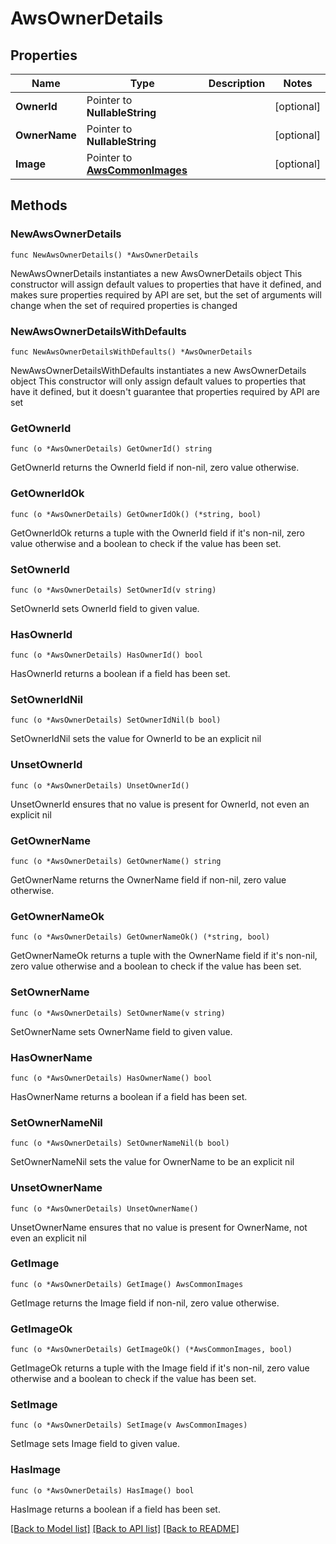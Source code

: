 # AwsOwnerDetails

## Properties

Name | Type | Description | Notes
------------ | ------------- | ------------- | -------------
**OwnerId** | Pointer to **NullableString** |  | [optional] 
**OwnerName** | Pointer to **NullableString** |  | [optional] 
**Image** | Pointer to [**AwsCommonImages**](AwsCommonImages.md) |  | [optional] 

## Methods

### NewAwsOwnerDetails

`func NewAwsOwnerDetails() *AwsOwnerDetails`

NewAwsOwnerDetails instantiates a new AwsOwnerDetails object
This constructor will assign default values to properties that have it defined,
and makes sure properties required by API are set, but the set of arguments
will change when the set of required properties is changed

### NewAwsOwnerDetailsWithDefaults

`func NewAwsOwnerDetailsWithDefaults() *AwsOwnerDetails`

NewAwsOwnerDetailsWithDefaults instantiates a new AwsOwnerDetails object
This constructor will only assign default values to properties that have it defined,
but it doesn't guarantee that properties required by API are set

### GetOwnerId

`func (o *AwsOwnerDetails) GetOwnerId() string`

GetOwnerId returns the OwnerId field if non-nil, zero value otherwise.

### GetOwnerIdOk

`func (o *AwsOwnerDetails) GetOwnerIdOk() (*string, bool)`

GetOwnerIdOk returns a tuple with the OwnerId field if it's non-nil, zero value otherwise
and a boolean to check if the value has been set.

### SetOwnerId

`func (o *AwsOwnerDetails) SetOwnerId(v string)`

SetOwnerId sets OwnerId field to given value.

### HasOwnerId

`func (o *AwsOwnerDetails) HasOwnerId() bool`

HasOwnerId returns a boolean if a field has been set.

### SetOwnerIdNil

`func (o *AwsOwnerDetails) SetOwnerIdNil(b bool)`

 SetOwnerIdNil sets the value for OwnerId to be an explicit nil

### UnsetOwnerId
`func (o *AwsOwnerDetails) UnsetOwnerId()`

UnsetOwnerId ensures that no value is present for OwnerId, not even an explicit nil
### GetOwnerName

`func (o *AwsOwnerDetails) GetOwnerName() string`

GetOwnerName returns the OwnerName field if non-nil, zero value otherwise.

### GetOwnerNameOk

`func (o *AwsOwnerDetails) GetOwnerNameOk() (*string, bool)`

GetOwnerNameOk returns a tuple with the OwnerName field if it's non-nil, zero value otherwise
and a boolean to check if the value has been set.

### SetOwnerName

`func (o *AwsOwnerDetails) SetOwnerName(v string)`

SetOwnerName sets OwnerName field to given value.

### HasOwnerName

`func (o *AwsOwnerDetails) HasOwnerName() bool`

HasOwnerName returns a boolean if a field has been set.

### SetOwnerNameNil

`func (o *AwsOwnerDetails) SetOwnerNameNil(b bool)`

 SetOwnerNameNil sets the value for OwnerName to be an explicit nil

### UnsetOwnerName
`func (o *AwsOwnerDetails) UnsetOwnerName()`

UnsetOwnerName ensures that no value is present for OwnerName, not even an explicit nil
### GetImage

`func (o *AwsOwnerDetails) GetImage() AwsCommonImages`

GetImage returns the Image field if non-nil, zero value otherwise.

### GetImageOk

`func (o *AwsOwnerDetails) GetImageOk() (*AwsCommonImages, bool)`

GetImageOk returns a tuple with the Image field if it's non-nil, zero value otherwise
and a boolean to check if the value has been set.

### SetImage

`func (o *AwsOwnerDetails) SetImage(v AwsCommonImages)`

SetImage sets Image field to given value.

### HasImage

`func (o *AwsOwnerDetails) HasImage() bool`

HasImage returns a boolean if a field has been set.


[[Back to Model list]](../README.md#documentation-for-models) [[Back to API list]](../README.md#documentation-for-api-endpoints) [[Back to README]](../README.md)


